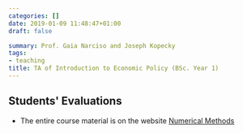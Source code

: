 ```yaml
---
categories: []
date: 2019-01-09 11:48:47+01:00
draft: false

summary: Prof. Gaia Narciso and Joseph Kopecky
tags:
- teaching
title: TA of Introduction to Economic Policy (BSc. Year 1)
---
```



## Students' Evaluations

* The entire course material is on the website [Numerical Methods](https://floswald.github.io/NumericalMethods/)
